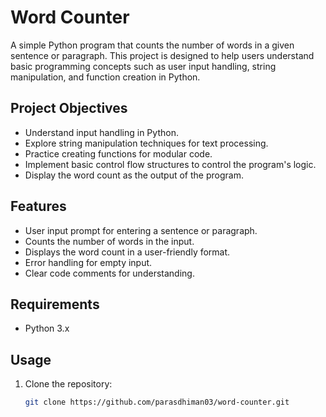 # Word Counter

A simple Python program that counts the number of words in a given sentence or paragraph. This project is designed to help users understand basic programming concepts such as user input handling, string manipulation, and function creation in Python.

## Project Objectives

- Understand input handling in Python.
- Explore string manipulation techniques for text processing.
- Practice creating functions for modular code.
- Implement basic control flow structures to control the program's logic.
- Display the word count as the output of the program.

## Features

- User input prompt for entering a sentence or paragraph.
- Counts the number of words in the input.
- Displays the word count in a user-friendly format.
- Error handling for empty input.
- Clear code comments for understanding.

## Requirements

- Python 3.x

## Usage

1. Clone the repository:

   ```bash
   git clone https://github.com/parasdhiman03/word-counter.git
